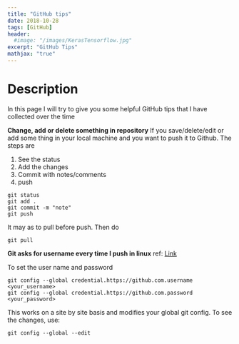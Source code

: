 ```yaml
---
title: "GitHub tips"
date: 2018-10-28
tags: [GitHub]
header:
  #image: "/images/KerasTensorflow.jpg"
excerpt: "GitHub Tips"
mathjax: "true"
---
```

# Description
In this page I will try to give you some helpful GitHub tips that I have collected
over the time

**Change, add or delete something in repository**
If you save/delete/edit or add some thing in your local machine and you want to
push it to Github. The steps are
1. See the status
2. Add the changes
3. Commit with notes/comments
4. push
```
git status
git add .
git commit -m "note"
git push
```
It may as to pull before push. Then do
```
git pull
```


**Git asks for username every time I push in linux**
ref: [Link](https://stackoverflow.com/questions/11403407/git-asks-for-username-every-time-i-push)

To set the user name and password
```
git config --global credential.https://github.com.username <your_username>
git config --global credential.https://github.com.password <your_password>
```
This works on a site by site basis and modifies your global git config.
To see the changes, use:
```
git config --global --edit
```

